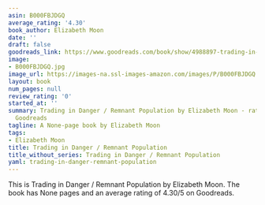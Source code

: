 ```yaml
---
asin: B000FBJDGQ
average_rating: '4.30'
book_author: Elizabeth Moon
date: ''
draft: false
goodreads_link: https://www.goodreads.com/book/show/4988897-trading-in-danger-remnant-population
image:
- B000FBJDGQ.jpg
image_url: https://images-na.ssl-images-amazon.com/images/P/B000FBJDGQ.01._SCLZZZZZZZ.jpg
layout: book
num_pages: null
review_rating: '0'
started_at: ''
summary: Trading in Danger / Remnant Population by Elizabeth Moon - rated 4.30/5 on
  Goodreads
tagline: A None-page book by Elizabeth Moon
tags:
- Elizabeth Moon
title: Trading in Danger / Remnant Population
title_without_series: Trading in Danger / Remnant Population
yaml: trading-in-danger-remnant-population
---
```


This is Trading in Danger / Remnant Population by Elizabeth Moon. The book has None pages and an average rating of 4.30/5 on Goodreads.